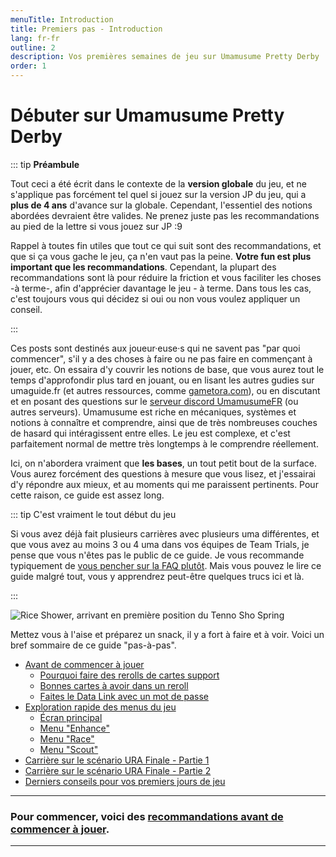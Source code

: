 ```yaml
---
menuTitle: Introduction
title: Premiers pas - Introduction
lang: fr-fr
outline: 2
description: Vos premières semaines de jeu sur Umamusume Pretty Derby
order: 1
---
```


# Débuter sur Umamusume Pretty Derby

::: tip **Préambule**

Tout ceci a été écrit dans le contexte de la **version globale** du jeu, et ne s'applique pas forcément tel quel si jouez sur la version JP du jeu, qui a **plus de 4 ans** d'avance sur la globale. Cependant, l'essentiel des notions abordées devraient être valides. Ne prenez juste pas les recommandations au pied de la lettre si vous jouez sur JP :9

Rappel à toutes fin utiles que tout ce qui suit sont des recommandations, et que si ça vous gache le jeu, ça n'en vaut pas la peine. **Votre fun est plus important que les recommandations**. Cependant, la plupart des recommandations sont là pour réduire la friction et vous faciliter les choses -à terme-, afin d'apprécier davantage le jeu - à terme. Dans tous les cas, c'est toujours vous qui décidez si oui ou non vous voulez appliquer un conseil.

:::

Ces posts sont destinés aux joueur·euse·s qui ne savent pas "par quoi commencer", s'il y a des choses à faire ou ne pas faire en commençant à jouer, etc. On essaira d'y couvrir les notions de base, que vous aurez tout le temps d'approfondir plus tard en jouant, ou en lisant les autres gudies sur umaguide.fr (et autres ressources, comme [gametora.com](https://gametora.com/umamusume)), ou en discutant et en posant des questions sur le [serveur discord UmamusumeFR](https://discord.gg/kuKGHzgjv5) (ou autres serveurs). Umamusume est riche en mécaniques, systèmes et notions à connaître et comprendre, ainsi que de très nombreuses couches de hasard qui intéragissent entre elles. Le jeu est complexe, et c'est parfaitement normal de mettre très longtemps à le comprendre réellement.

Ici, on n'abordera vraiment que **les bases**, un tout petit bout de la surface. Vous aurez forcément des questions à mesure que vous lisez, et j'essairai d'y répondre aux mieux, et au moments qui me paraissent pertinents. Pour cette raison, ce guide est assez long.

::: tip C'est vraiment le tout début du jeu

Si vous avez déjà fait plusieurs carrières avec plusieurs uma différentes, et que vous avez au moins 3 ou 4 uma dans vos équipes de Team Trials, je pense que vous n'êtes pas le public de ce guide. Je vous recommande typiquement de [vous pencher sur la FAQ plutôt](/guides/FAQ/faq.md). Mais vous pouvez le lire ce guide malgré tout, vous y apprendrez peut-être quelques trucs ici et là.

:::

![Rice Shower, arrivant en première position du Tenno Sho Spring](/assets/EarlyDays/BakushinShimashou.png)

Mettez vous à l'aise et préparez un snack, il y a fort à faire et à voir. Voici un bref sommaire de ce guide "pas-à-pas".

* [Avant de commencer à jouer](early_days_-_before_starting)
    * [Pourquoi faire des rerolls de cartes support](early_days_-_before_starting#pourquoi-faire-des-rerolls-de-cartes-support)
    * [Bonnes cartes à avoir dans un reroll](early_days_-_before_starting.md#bonnes-cartes-a-avoir-dans-un-reroll)
    * [Faites le Data Link avec un mot de passe](early_days_-_before_starting.md#faites-le-data-link-avec-un-mot-de-passe)
* [Exploration rapide des menus du jeu](early_days_-_menus.md)
    * [Écran principal](early_days_-_menus.md#ecran-principal)
    * [Menu "Enhance"](early_days_-_menus#menu-enhance)
    * [Menu "Race"](early_days_-_menus#menu-race)
    * [Menu "Scout"](early_days_-_menus#menu-gacha-was-a-mistake-scout)
* [Carrière sur le scénario URA Finale - Partie 1](early_days_-_first_career_p1.md)
* [Carrière sur le scénario URA Finale - Partie 2](early_days_-_first_career_p2.md)
* [Derniers conseils pour vos premiers jours de jeu]()

-----

### Pour commencer, voici des [recommandations avant de commencer à jouer](/guides/Premiers%20pas/02_early_days_-_before_starting.md).

-----